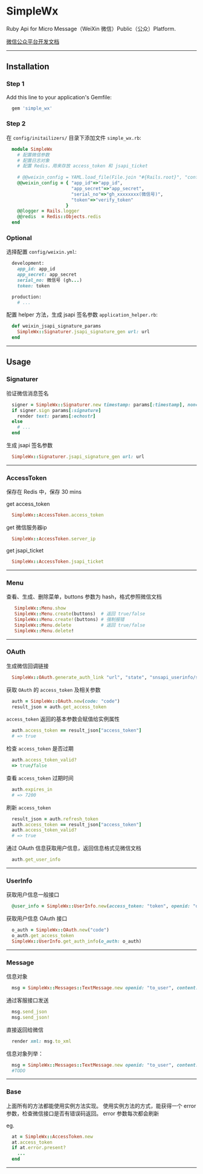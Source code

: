 
# SimpleWx

Ruby Api for Micro Message（WeiXin 微信）Public（公众）Platform.

[微信公众平台开发文档](http://mp.weixin.qq.com/wiki/home/index.html)

------

## Installation

### Step 1

Add this line to your application's Gemfile:

```ruby
  gem 'simple_wx'
```

### Step 2

在 `config/initailizers/` 目录下添加文件 `simple_wx.rb`:

```ruby
  module SimpleWx
    # 配置微信参数
    # 配置日志对象
    # 配置 Redis，用来存放 access_token 和 jsapi_ticket
    
    # @@weixin_config = YAML.load_file(File.join "#{Rails.root}", "config", "weixin.yml")
    @@weixin_config = { "app_id"=>"app_id",
                        "app_secret"=>"app_secret",
                        "serial_no"=>"gh_xxxxxxxx(微信号)",
                        "token"=>"verify_token"
                      }
    @@logger = Rails.logger
    @@redis  = Redis::Objects.redis
  end
```

### Optional

选择配置 `config/weixin.yml`:

```ruby
  development:
    app_id: app_id
    app_secret: app_secret
    serial_no: 微信号 (gh...)
    token: token

  production:
    # ...
```

配置 helper 方法，生成 jsapi 签名参数 `application_helper.rb`:

```ruby
  def weixin_jsapi_signature_params
    SimpleWx::Signaturer.jsapi_signature_gen url: url
  end
```

------

## Usage

### Signaturer

验证微信消息签名

```ruby
  signer = SimpleWx::Signaturer.new timestamp: params[:timestamp], nonce: params[:nonce]
  if signer.sign params[:signature]
    render text: params[:echostr]
  else
    # ...
  end
```

生成 jsapi 签名参数

```ruby
  SimpleWx::Signaturer.jsapi_signature_gen url: url
```

------

### AccessToken

保存在 Redis 中，保存 30 mins

get access_token

```ruby
  SimpleWx::AccessToken.access_token  
```

get 微信服务器ip

```ruby
  SimpleWx::AccessToken.server_ip
```

get jsapi_ticket

```ruby
  SimpleWx::AccessToken.jsapi_ticket
```

------

### Menu

查看、生成、删除菜单，buttons 参数为 hash，格式参照微信文档

```ruby
   SimpleWx::Menu.show
   SimpleWx::Menu.create(buttons)  # 返回 true/false
   SimpleWx::Menu.create!(buttons) # 强制报错
   SimpleWx::Menu.delete           # 返回 true/false
   SimpleWx::Menu.delete!
```

------

### OAuth

生成微信回调链接

```ruby
  SimpleWx::OAuth.generate_auth_link "url", "state", "snsapi_userinfo/snsapi_base"
```

获取 `OAuth` 的 `access_token` 及相关参数

```ruby
  auth = SimpleWx::OAuth.new(code: "code")
  result_json = auth.get_access_token
```

`access_token` 返回的基本参数会赋值给实例属性

```ruby
  auth.access_token == result_json["access_token"]
  # => true
```

检查 `access_token` 是否过期

```ruby  
  auth.access_token_valid?
  => true/false
```

查看 `access_token` 过期时间

```ruby
  auth.expires_in
  # => 7200
```

刷新 `access_token` 

```ruby
  result_json = auth.refresh_token
  auth.access_token == result_json["access_token"]
  auth.access_token_valid?
  # => true
```

通过 OAuth 信息获取用户信息，返回信息格式见微信文档

```ruby
  auth.get_user_info
```

------

### UserInfo

获取用户信息一般接口

```ruby
  @user_info = SimpleWx::UserInfo.new(access_token: "token", openid: "openid")
```

获取用户信息 OAuth 接口

```ruby
  o_auth = SimpleWx::OAuth.new("code")
  o_auth.get_access_token
  SimpleWx::UserInfo.get_auth_info(o_auth: o_auth)
```

------

### Message

信息对象

```ruby
  msg = SimpleWx::Messages::TextMessage.new openid: "to_user", content: "content"  
```

通过客服接口发送

```ruby
  msg.send_json
  msg.send_json!
```

直接返回给微信

```ruby
  render xml: msg.to_xml
```

信息对象列举：

```ruby
  msg = SimpleWx::Messages::TextMessage.new openid: "to_user", content: "content"  
  #TODO
```

------

### Base

上面所有的方法都能使用实例方法实现。
使用实例方法的方式，能获得一个 error 参数，检查微信接口是否有错误码返回。
error 参数每次都会刷新

eg.

```ruby
  at = SimpleWx::AccessToken.new
  at.access_token
  if at.error.present?
    ...
  end
```

------